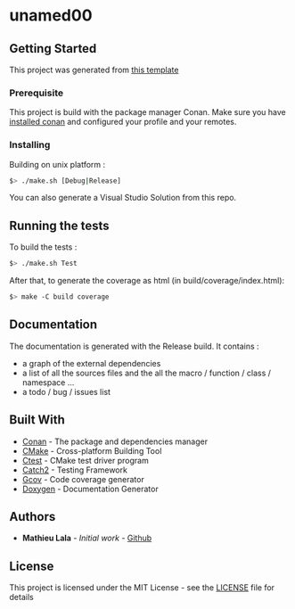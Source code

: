 # unamed00

## Getting Started

This project was generated from [this template](https://github.com/Mathieu-Lala/template_cpp_project)

### Prerequisite

This project is build with the package manager Conan.
Make sure you have [installed conan](https://docs.conan.io/en/latest/installation.html) and configured your profile and your remotes.

### Installing

Building on unix platform :

```bash
$> ./make.sh [Debug|Release]
```

You can also generate a Visual Studio Solution from this repo.

## Running the tests

To build the tests :

```bash
$> ./make.sh Test
```

After that, to generate the coverage as html (in build/coverage/index.html):

```bash
$> make -C build coverage
```

## Documentation

The documentation is generated with the Release build. It contains :

* a graph of the external dependencies
* a list of all the sources files and the all the macro / function / class / namespace ...
* a todo / bug / issues list

## Built With

* [Conan](https://conan.io/) - The package and dependencies manager
* [CMake](https://cmake.org/) - Cross-platform Building Tool
* [Ctest](https://cmake.org/cmake/help/latest/manual/ctest.1.html) - CMake test driver program
* [Catch2](https://github.com/catchorg/Catch2) - Testing Framework
* [Gcov](https://gcc.gnu.org/onlinedocs/gcc/Gcov.html) - Code coverage generator
* [Doxygen](http://www.doxygen.nl/) - Documentation Generator

## Authors

* **Mathieu Lala** - *Initial work* - [Github](https://github.com/Mathieu-Lala)

## License

This project is licensed under the MIT License - see the [LICENSE](LICENSE.md) file for details
